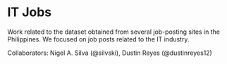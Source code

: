 # IT Jobs
Work related to the dataset obtained from several job-posting sites in the Philippines. We focused on job posts related to the IT industry.

Collaborators: Nigel A. Silva (@silvski), Dustin Reyes (@dustinreyes12)
